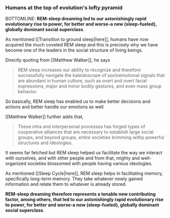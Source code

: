 ### Humans at the top of evolution's lofty pyramid

BOTTOMLINE: **REM-sleep dreaming led to our astonishingly rapid evolutionary rise to power, for better and worse-a new (sleep-fueled), globally dominant social superclass**.

As mentioned [[Transition to ground sleep|here]], humans have now acquired the much coveted REM sleep and this is precisely why we have become one of the leaders in the social structure of living beings.

Directly quoting from [[Matthew Walker]], he says 
>REM sleep increases our ability to recognize and therefore successfully navigate the kaleidoscope of socioemotional signals that are abundant in human culture, such as overt and overt facial expressions, major and minor bodily gestures, and even mass group behavior.

So basically, REM sleep has enabled us to make better decisions and actions and better handle our emotions as well.

[[Matthew Walker]] further adds that,
>These intra and interpersonal processes has forged types of cooperative alliances that are necessary to establish large social groups, and beyond groups, entire societies brimming withp powerful structures and ideologies.

It seems far fetched but REM sleep helped us facilitate the way we interact with ourselves, and with other people and from that, mighty and well-organized societies blossomed with people having various ideologies.

As mentioned [[Sleep Cycle|here]], REM sleep helps in facilitating memory, specifically long-term memory. They take whatever newly gained information and relate them to whatever is already stored.

**REM-sleep dreaming therefore represents a tenable new contributing factor, among others, that led to our astonishingly rapid evolutionary rise to power, for better and worse-a new (sleep-fueled), globally dominant social superclass**.
